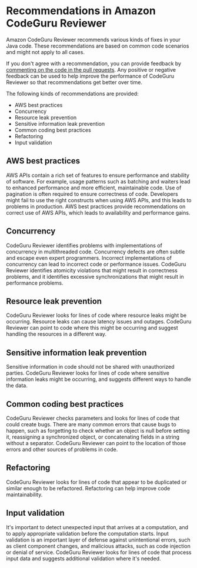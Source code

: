 # Recommendations in Amazon CodeGuru Reviewer<a name="recommendations"></a>

Amazon CodeGuru Reviewer recommends various kinds of fixes in your Java code\. These recommendations are based on common code scenarios and might not apply to all cases\. 

If you don't agree with a recommendation, you can provide feedback by [commenting on the code in the pull requests](provide-feedback.md)\. Any positive or negative feedback can be used to help improve the performance of CodeGuru Reviewer so that recommendations get better over time\.

The following kinds of recommendations are provided: 
+ AWS best practices
+ Concurrency
+ Resource leak prevention
+ Sensitive information leak prevention
+ Common coding best practices
+ Refactoring
+ Input validation

## AWS best practices<a name="best-practices"></a>

AWS APIs contain a rich set of features to ensure performance and stability of software\. For example, usage patterns such as batching and waiters lead to enhanced performance and more efficient, maintainable code\. Use of pagination is often required to ensure correctness of code\. Developers might fail to use the right constructs when using AWS APIs, and this leads to problems in production\. AWS best practices provide recommendations on correct use of AWS APIs, which leads to availability and performance gains\. 

## Concurrency<a name="concurrency"></a>

CodeGuru Reviewer identifies problems with implementations of concurrency in multithreaded code\. Concurrency defects are often subtle and escape even expert programmers\. Incorrect implementations of concurrency can lead to incorrect code or performance issues\. CodeGuru Reviewer identifies atomicity violations that might result in correctness problems, and it identifies excessive synchronizations that might result in performance problems\.

## Resource leak prevention<a name="resource-leak-prevention"></a>

CodeGuru Reviewer looks for lines of code where resource leaks might be occurring\. Resource leaks can cause latency issues and outages\. CodeGuru Reviewer can point to code where this might be occurring and suggest handling the resources in a different way\.

## Sensitive information leak prevention<a name="info-leak-prevention"></a>

Sensitive information in code should not be shared with unauthorized parties\. CodeGuru Reviewer looks for lines of code where sensitive information leaks might be occurring, and suggests different ways to handle the data\.

## Common coding best practices<a name="common-bug-fixes"></a>

CodeGuru Reviewer checks parameters and looks for lines of code that could create bugs\. There are many common errors that cause bugs to happen, such as forgetting to check whether an object is null before setting it, reassigning a synchronized object, or concatenating fields in a string without a separator\. CodeGuru Reviewer can point to the location of those errors and other sources of problems in code\.

## Refactoring<a name="refactoring"></a>

CodeGuru Reviewer looks for lines of code that appear to be duplicated or similar enough to be refactored\. Refactoring can help improve code maintainability\. 

## Input validation<a name="input-validation"></a>

It's important to detect unexpected input that arrives at a computation, and to apply appropriate validation before the computation starts\. Input validation is an important layer of defense against unintentional errors, such as client component changes, and malicious attacks, such as code injection or denial of service\. CodeGuru Reviewer looks for lines of code that process input data and suggests additional validation where it's needed\.